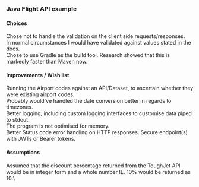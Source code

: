### Java Flight API example


#### Choices
Chose not to handle the validation on the client side requests/responses.\
In normal circumstances I would have validated against values stated in the docs.\
Chose to use Gradle as the build tool. Research showed that this is markedly faster than Maven now.


#### Improvements / Wish list
Running the Airport codes against an API/Dataset, to ascertain whether they were existing airport codes.\
Probably would've handled the date conversion better in regards to timezones.\
Better logging, including custom logging interfaces to customise data piped to stdout.\
The program is not optimised for memory.\
Better Status code error handling on HTTP responses.
Secure endpoint(s) with JWTs or Bearer tokens.

#### Assumptions
Assumed that the discount percentage returned from the ToughJet API would be in integer form and a whole number
IE. 10% would be returned as 10.\

